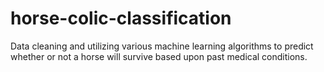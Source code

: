 # horse-colic-classification
Data cleaning and utilizing various machine learning algorithms to predict whether or not a horse will survive based upon past medical conditions. 
